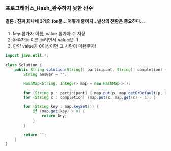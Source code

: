 ### 프로그래머스_Hash_완주하지 못한 선수

#### 결론 : 진짜 화나네 3개의 for문... 어떻게 줄이지.. 발상의 전환은 중요하다... 

1. key:참가자 이름, value:참가자 수 저장
2. 완주자들 이름 돌리면서 value값 -1
3. 만약 value가 0이상이면 그 사람이 미완주자!


``` java
import java.util.*;

class Solution {
    public String solution(String[] participant, String[] completion) {
        String answer = "";

        HashMap<String, Integer> map = new HashMap<>();

        for (String p : participant) { map.put(p, map.getOrDefault(p, 0) + 1);}
        for (String c : completion) {map.put(c, map.get(c) - 1); }

        for (String key : map.keySet()) {
            if (map.get(key) > 0) {
                return key;
            }
        }

        return "";
    }
}
```